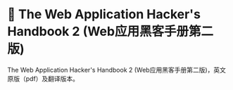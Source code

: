 # :1st_place_medal: The Web Application Hacker's Handbook 2 (Web应用黑客手册第二版)

The Web Application Hacker's Handbook 2 (Web应用黑客手册第二版)，英文原版（pdf）及翻译版本。
